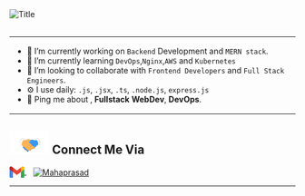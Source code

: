 
<div align="left">
  <img src="https://readme-typing-svg.herokuapp.com?font=Sour+Gummy&weight=600&duration=1500&pause=900&center=true&vCenter=true&width=435&lines=Hello!!+I'm+Sheepu+;Welcome+to+my+profile!!" alt="Title"></img>
</div>


<br>




<table align="center">
<tr border="none">
<td width="50%" align="left">

- 🔭 I’m currently working on `Backend` Development and `MERN stack`.
- 🌱 I’m currently learning `DevOps`,`Nginx`,`AWS` and `Kubernetes`
- 👯 I’m looking to collaborate with `Frontend Developers` and `Full Stack Engineers`.
- ⚙️ I use daily: `.js`, `.jsx`, `.ts`, `.node.js`, `express.js`
- 💬 Ping me about , **Fullstack WebDev**, **DevOps**.

</td>

</tr>
</table>








## <img src='https://raw.githubusercontent.com/ashu-guo/ashu-guo/main/assets/handshake.gif' width="70px" height="40px"> Connect Me Via





  <a href="mailto:Mahaprasadjata99@gmail.com" >
    <img align="center" alt="Mahaprasad | Gmail" width="26px" src="https://raw.githubusercontent.com/ashu-guo/ashu-guo/master/assets/gmail.svg" />
  </a> &nbsp;&nbsp;
  <a href="https://x.com/Mahaprasad711" target="blank"><img align="center" src="https://raw.githubusercontent.com/rahuldkjain/github-profile-readme-generator/master/src/images/icons/Social/twitter.svg" alt="Mahaprasad" height="30" width="40" /></a>

<p>





---

